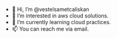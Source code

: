 - 👋 Hi, I’m @vestelsametcaliskan
- 👀 I’m interested in aws cloud solutions.
- 🌱 I’m currently learning cloud practices.
- 📫 You can reach me via email.

<!---
vestelsametcaliskan/vestelsametcaliskan is a ✨ special ✨ repository because its `README.md` (this file) appears on your GitHub profile.
You can click the Preview link to take a look at your changes.
--->
